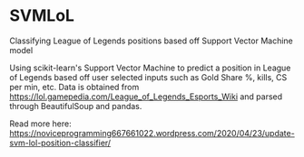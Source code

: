 # SVMLoL
Classifying League of Legends positions based off Support Vector Machine model

Using scikit-learn's Support Vector Machine to predict a position in League of Legends based off user selected inputs such as Gold Share %,
kills, CS per min, etc. Data is obtained from https://lol.gamepedia.com/League_of_Legends_Esports_Wiki and parsed through BeautifulSoup 
and pandas.

Read more here: https://noviceprogramming667661022.wordpress.com/2020/04/23/update-svm-lol-position-classifier/
